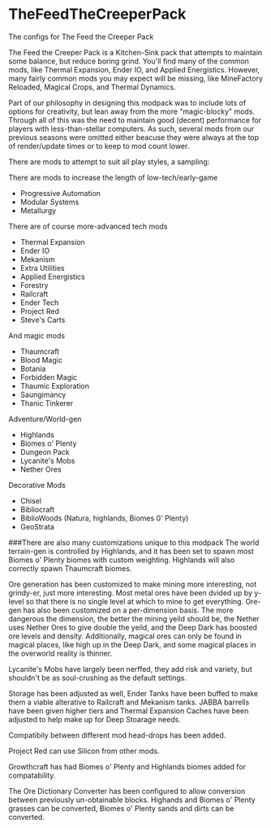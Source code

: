 # TheFeedTheCreeperPack
The configs for The Feed the Creeper Pack

The Feed the Creeper Pack is a Kitchen-Sink pack that attempts to maintain some balance, but reduce boring grind. You'll find many of the common mods, like Thermal Expansion, Ender IO, and Applied Energistics. However, many fairly common mods you may expect will be missing, like MineFactory Reloaded, Magical Crops, and Thermal Dynamics.

Part of our philosophy in designing this modpack was to include lots of options for creativity, but lean away from the more "magic-blocky" mods. Through all of this was the need to maintain good (decent) performance for players with less-than-stellar computers. As such, several mods from our previous seasons were omitted either beacuse they were always at the top of render/update times or to keep to mod count lower.

There are mods to attempt to suit all play styles, a sampling:

There are mods to increase the length of low-tech/early-game 
* Progressive Automation
* Modular Systems
* Metallurgy

There are of course more-advanced tech mods
* Thermal Expansion
* Ender IO
* Mekanism
* Extra Utilities
* Applied Energistics
* Forestry
* Railcraft
* Ender Tech
* Project Red
* Steve's Carts

And magic mods
* Thaumcraft
* Blood Magic
* Botania
* Forbidden Magic
* Thaumic Exploration
* Saungimancy
* Thanic Tinkerer

Adventure/World-gen
* Highlands
* Biomes o' Plenty
* Dungeon Pack
* Lycanite's Mobs
* Nether Ores

Decorative Mods
* Chisel
* Bibliocraft
* BiblioWoods (Natura, highlands, Biomes 0' Plenty)
* GeoStrata

###There are also many customizations unique to this modpack
The world terrain-gen is controlled by Highlands, and it has been set to spawn most Biomes o' Plenty biomes with custom weighting. Highlands will also correctly spawn Thaumcraft biomes.

Ore generation has been customized to make mining more interesting, not grindy-er, just more interesting. Most metal ores have been dvided up by y-level so that there is no single level at which to mine to get everything. Ore-gen has also been customized on a per-dimension basis. The more dangerous the dimension, the better the mining yeild should be, the Nether uses Nether Ores to give double the yeild, and the Deep Dark has boosted ore levels and density. Additionally, magical ores can only be found in magical places, like high up in the Deep Dark, and some magical places in the overworld reality is thinner.

Lycanite's Mobs have largely been nerffed, they add risk and variety, but shouldn't be as soul-crushing as the default settings.

Storage has been adjusted as well, Ender Tanks have been buffed to make them a viable alterative to Railcraft and Mekanism tanks. JABBA barrells have been given higher tiers and Thermal Expansion Caches have been adjusted to help make up for Deep Stoarage needs.

Compatibily between different mod head-drops has been added.

Project Red can use Silicon from other mods.

Growthcraft has had Biomes o' Plenty and Highlands biomes added for compatability.

The Ore Dictionary Converter has been configured to allow conversion between previously un-obtainable blocks. Highands and Biomes o' Plenty grasses can be converted, Biomes o' Plenty sands and dirts can be converted.
